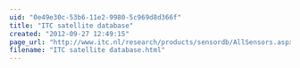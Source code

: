 ```yaml
---
uid: "0e49e30c-53b6-11e2-9980-5c969d8d366f"
title: "ITC satellite database"
created: "2012-09-27 12:49:15"
page_url: "http://www.itc.nl/research/products/sensordb/AllSensors.aspx"
filename: "ITC satellite database.html"
---
```

